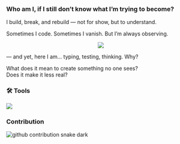 <!-- README.md -->
### Who am I, if I still don’t know what I’m trying to become?

I build, break, and rebuild — not for show, but to understand.  

Sometimes I code. Sometimes I vanish. But I’m always observing.

<p align="center">
  <img src="https://readme-typing-svg.demolab.com?font=Fira+Code&pause=2000&color=ffffff&background=006666&center=true&vCenter=true&width=900&lines=The+whole+world+doesn't+care,sun's+still+gonna+rise;When+was+the+last+time+you+really+heard+yourself%3F;And+how+long+did+your+%E2%80%9Cforever%E2%80%9D+last%3F" />
</p>

<!-- force refresh -->

<!-- force refresh -->

 — and yet, here I am... typing, testing, thinking. Why?

What does it mean to create something no one sees?  
Does it make it less real?



### 🛠 Tools

<p align="left">
  <img src="https://skillicons.dev/icons?i=html,css,js,git,vscode,github,windowss&theme=dark" />
</p>


<!-- <p align="left">
  <img src="https://github-readme-stats.vercel.app/api/top-langs/?username=foreverstoboiii&layout=compact&theme=github_dark" />
</p> -->

### Contribution 
<img src="https://foreverstoboiii.github.io/foreverstoboiii/github-snake-dark.svg?palette=github-dark" alt="github contribution snake dark" />

